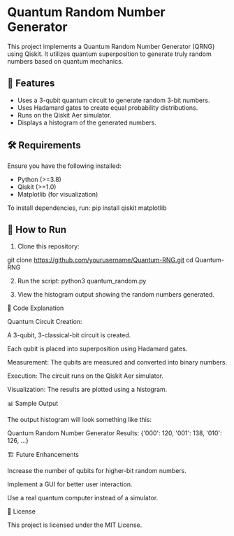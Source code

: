 # Quantum Random Number Generator

This project implements a Quantum Random Number Generator (QRNG) using Qiskit. It utilizes quantum superposition to generate truly random numbers based on quantum mechanics.

## 📌 Features

- Uses a 3-qubit quantum circuit to generate random 3-bit numbers.
- Uses Hadamard gates to create equal probability distributions.
- Runs on the Qiskit Aer simulator.
- Displays a histogram of the generated numbers.

## 🛠️ Requirements

Ensure you have the following installed:
- Python (>=3.8)
- Qiskit (>=1.0)
- Matplotlib (for visualization)

To install dependencies, run:
pip install qiskit matplotlib

## 🚀 How to Run

1. Clone this repository:

  git clone https://github.com/yourusername/Quantum-RNG.git
  cd Quantum-RNG

2. Run the script:
  python3 quantum_random.py

3. View the histogram output showing the random numbers generated.

📜 Code Explanation

Quantum Circuit Creation:

A 3-qubit, 3-classical-bit circuit is created.

Each qubit is placed into superposition using Hadamard gates.

Measurement: The qubits are measured and converted into binary numbers.

Execution: The circuit runs on the Qiskit Aer simulator.

Visualization: The results are plotted using a histogram.

📊 Sample Output

The output histogram will look something like this:

Quantum Random Number Generator Results: {'000': 120, '001': 138, '010': 126, ...}

🏗️ Future Enhancements

Increase the number of qubits for higher-bit random numbers.

Implement a GUI for better user interaction.

Use a real quantum computer instead of a simulator.

📜 License

This project is licensed under the MIT License.

